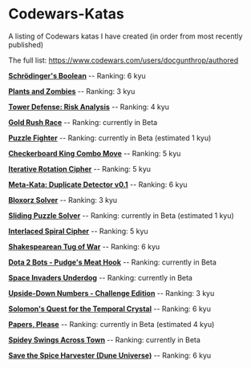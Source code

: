 # Codewars-Katas
A listing of Codewars katas I have created (in order from most recently published)

The full list: https://www.codewars.com/users/docgunthrop/authored

[**Schrödinger's Boolean**](https://www.codewars.com/kata/5a5f9f80f5dc3f942b002309) -- Ranking: 6 kyu

[**Plants and Zombies**](https://www.codewars.com/kata/5a5db0f580eba84589000979) --  Ranking: 3 kyu

[**Tower Defense: Risk Analysis**](https://www.codewars.com/kata/5a57faad880385f3b60000d0) -- Ranking: 4 kyu

[**Gold Rush Race**](https://www.codewars.com/kata/5a45364ae6be38e574000092) -- Ranking: currently in Beta

[**Puzzle Fighter**](https://www.codewars.com/kata/5a3cbf29ee1aae06160000c9) -- Ranking: currently in Beta (estimated 1 kyu)

[**Checkerboard King Combo Move**](https://www.codewars.com/kata/5a34c8ce55519ecb15000012) -- Ranking: 5 kyu

[**Iterative Rotation Cipher**](https://www.codewars.com/kata/5a3357ae8058425bde002674) -- Ranking: 5 kyu

[**Meta-Kata: Duplicate Detector v0.1**](https://www.codewars.com/kata/5a2f92621f7f701e02000097) -- Ranking: 6 kyu

[**Bloxorz Solver**](https://www.codewars.com/kata/5a2a597a8882f392020005e5) -- Ranking: 3 kyu

[**Sliding Puzzle Solver**](https://www.codewars.com/kata/5a20eeccee1aae3cbc000090) -- Ranking: currently in Beta (estimated 1 kyu)

[**Interlaced Spiral Cipher**](https://www.codewars.com/kata/5a24a35a837545ab04001614) -- Ranking: 5 kyu

[**Shakespearean Tug of War**](https://www.codewars.com/kata/5a1a46ef80171fc2b0000064) -- Ranking: 6 kyu

[**Dota 2 Bots - Pudge's Meat Hook**](https://www.codewars.com/kata/5a0511b8697598c8c9000069) -- Ranking: currently in Beta

[**Space Invaders Underdog**](https://www.codewars.com/kata/59fabc2406d5b638f200004a) -- Ranking: currently in Beta

[**Upside-Down Numbers - Challenge Edition**](https://www.codewars.com/kata/59f98052120be4abfa000304) -- Ranking: 3 kyu

[**Solomon's Quest for the Temporal Crystal**](https://www.codewars.com/kata/59d7c910f703c460a2000034) -- Ranking: 6 kyu

[**Papers, Please**](https://www.codewars.com/kata/59d582cafbdd0b7ef90000a0) -- Ranking: currently in Beta (estimated 4 kyu)

[**Spidey Swings Across Town**](https://www.codewars.com/kata/59cda1eda25c8c4ffd000081) -- Ranking: currently in Beta

[**Save the Spice Harvester (Dune Universe)**](https://www.codewars.com/kata/587d7544f1be39c48c000109) -- Ranking: 6 kyu
